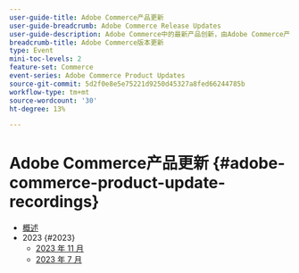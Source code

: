 ```yaml
---
user-guide-title: Adobe Commerce产品更新
user-guide-breadcrumb: Adobe Commerce Release Updates
user-guide-description: Adobe Commerce中的最新产品创新，由Adobe Commerce产品团队提供。
breadcrumb-title: Adobe Commerce版本更新
type: Event
mini-toc-levels: 2
feature-set: Commerce
event-series: Adobe Commerce Product Updates
source-git-commit: 5d2f0e8e5e75221d9250d45327a8fed66244785b
workflow-type: tm+mt
source-wordcount: '30'
ht-degree: 13%

---
```



# Adobe Commerce产品更新 {#adobe-commerce-product-update-recordings}

+ [概述](overview.md)
+ 2023 {#2023}
   + [2023 年 11 月](2023/nov2023.md)
   + [2023 年 7 月](2023/july2023.md)

